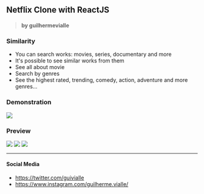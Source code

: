## Netflix Clone with ReactJS

> #### by guilhermevialle

### Similarity

- You can search works: movies, series, documentary and more
- It's possible to see similar works from them
- See all about movie
- Search by genres
- See the highest rated, trending, comedy, action, adventure and more genres...

### Demonstration

![](/captures/netflix-clone.gif)

### Preview

![](/captures/cap1.jpg)
![](/captures/cap2.jpg)
![](/captures/cap3.jpg)


---

#### Social Media

-   https://twitter.com/guivialle
-   https://www.instagram.com/guilherme.vialle/
